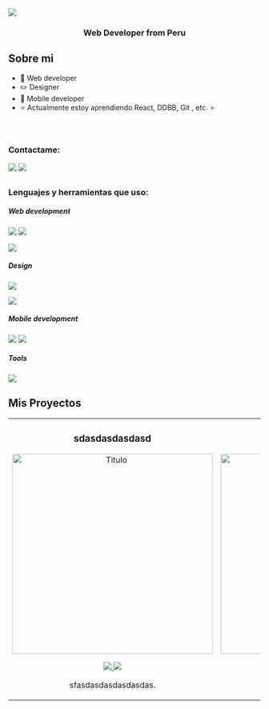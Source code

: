 <img src="https://i.imgur.com/AjjWBe2.png">

<h3 align="center">Web Developer from Peru</h3>






## Sobre mi

- 🎥 Web developer
- ✏️ Designer
- 📲 Mobile developer
- ⭐ Actualmente estoy aprendiendo React, DDBB, Git , etc. ⭐ 
<br>

##

<h3 align="left">Contactame:</h3>
<p align="left">
<a href="mailto:lauraluque1215@hotmail.com" target="blank"><img src="https://img.shields.io/badge/Gmail-D14836?style=for-the-badge&logo=gmail&logoColor=white"/></a>
  <a href="https://www.linkedin.com/in/lauraluquedev/" target="blank"><img src="https://img.shields.io/badge/LinkedIn-0077B5?style=for-the-badge&logo=linkedin&logoColor=white"/></a>
</p>

##

<h3 align="left">Lenguajes y herramientas que uso:</h3>

  
<h5>Web development</h5>
<p align="start">
  <img src="https://img.shields.io/badge/firebase-a08021?style=for-the-badge&logo=firebase&logoColor=ffcd34" />
  <img src="https://img.shields.io/badge/mysql-4479A1.svg?style=for-the-badge&logo=mysql&logoColor=white" />
</p>
<img src="https://skillicons.dev/icons?i=wordpress,html,css,javascript,typescript,php,python,java,react,bootstrap&perline=5&theme=dark" />


<h5>Design</h5>
<p align="start">
  <img src="https://img.shields.io/badge/Canva-%2300C4CC.svg?style=for-the-badge&logo=Canva&logoColor=white" />
</p>
<img src="https://skillicons.dev/icons?i=photoshop,illustrator,figma&theme=dark" />

<h5>Mobile development</h5>
<p>
<img src="https://img.shields.io/badge/Android-3DDC84?style=for-the-badge&logo=android&logoColor=white" />
  <img src="https://img.shields.io/badge/Xamarin-3498DB?style=for-the-badge&logo=xamarin&logoColor=white" />
</p>

<h5>Tools</h5>
<img src="https://skillicons.dev/icons?i=notion,git,eclipse,androidstudio,visualstudio,vscode,npm,vite&theme=dark" />

##




## Mis Proyectos
<table style="width:100%;">
  <tr>
    <td style="width:33.33%; text-align:center;">
      <h3>sdasdasdasdasd</h3>
      <div>
        <a href="link video" target="_blank"><img src="imagen" width="400" alt="Titulo"></a>
        <p>
          <a href="Link github" target="_blank">
            <img src="https://img.shields.io/badge/C%C3%93DIGO-cfaae0?style=for-the-badge&color=ffffff&logo=github&logoColor=black" >
          </a>
          <a href="link youtube" target="_blank" >
            <img src="https://img.shields.io/badge/-Youtube-green?style=for-the-badge&color=ffffff">
          </a>
        </p>
        <p>sfasdasdasdasdasdas.</p>
      </div>
    </td>

  <td style="width:33.33%; text-align:center;">
      <h3>sdasdasdasdasd</h3>
      <div>
        <a href="link video" target="_blank"><img src="imagen" width="400" alt="Titulo"></a>
        <p>
          <a href="Link github" target="_blank">
            <img src="https://img.shields.io/badge/C%C3%93DIGO-cfaae0?style=for-the-badge&color=ffffff&logo=github&logoColor=black" >
          </a>
          <a href="link youtube" target="_blank" >
            <img src="https://img.shields.io/badge/-Youtube-green?style=for-the-badge&color=ffffff">
          </a>
        </p>
        <p>sfasdasdasdasdasdas.</p>
      </div>
    </td>

 <td style="width:33.33%; text-align:center;">
      <h3>sdasdasdasdasd</h3>
      <div>
        <a href="link video" target="_blank"><img src="imagen" width="400" alt="Titulo"></a>
        <p>
          <a href="Link github" target="_blank">
            <img src="https://img.shields.io/badge/C%C3%93DIGO-cfaae0?style=for-the-badge&color=ffffff&logo=github&logoColor=black" >
          </a>
          <a href="link youtube" target="_blank" >
            <img src="https://img.shields.io/badge/-Youtube-green?style=for-the-badge&color=ffffff">
          </a>
        </p>
        <p>sfasdasdasdasdasdas.</p>
      </div>
    </td>
  </tr>
</table>
                                                                               
</div>
<br>
